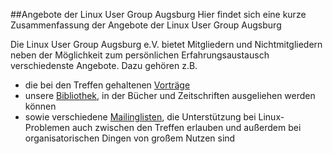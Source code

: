 
##Angebote der Linux User Group Augsburg
Hier findet sich eine kurze Zusammenfassung der Angebote der Linux User Group Augsburg

Die Linux User Group Augsburg e.V. bietet Mitgliedern und Nichtmitgliedern neben der Möglichkeit zum persönlichen Erfahrungsaustausch verschiedenste Angebote. Dazu gehören z.B.

* die bei den Treffen gehaltenen [Vorträge](/Angebote/Vortraege/)
* unsere [Bibliothek](/Angebote/Bibliothek/), in der Bücher und Zeitschriften ausgeliehen werden können
* sowie verschiedene [Mailinglisten](/Angebote/Mailinglisten/), die Unterstützung bei Linux-Problemen auch zwischen den Treffen erlauben und außerdem bei organisatorischen Dingen von großem Nutzen sind
